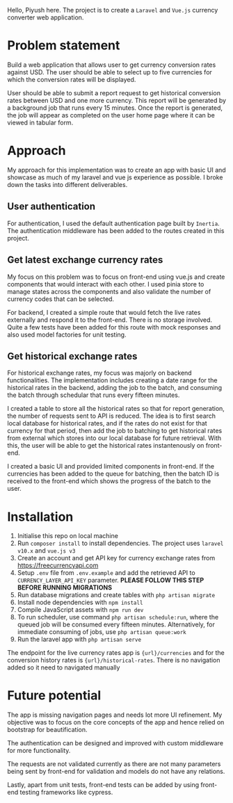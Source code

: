 Hello, Piyush here. The project is to create a `Laravel` and `Vue.js` currency converter web application.

# Problem statement
Build a web application that allows user to get currency conversion rates against USD. The user should be able to select up to five currencies for which the conversion rates will be displayed.

User should be able to submit a report request to get historical conversion rates between USD and one more currency. This report will be generated by a background job that runs every 15 minutes. Once the report is generated, the job will appear as completed on the user home page where it can be viewed in tabular form.


# Approach

My approach for this implementation was to create an app with basic UI and showcase as much of my laravel and vue js experience as possible. I broke down the tasks into different deliverables.

## User authentication
For authentication, I used the default authentication page built by `Inertia`. The authentication middleware has been added to the routes created in this project.

## Get latest exchange currency rates

My focus on this problem was to focus on front-end using vue.js and create components that would interact with each other. I used pinia store to manage states across the components and also validate the number of currency codes that can be selected.

For backend, I created a simple route that would fetch the live rates externally and respond it to the front-end. There is no storage involved. Quite a few tests have been added for this route with mock responses and also used model factories for unit testing.

## Get historical exchange rates

For historical exchange rates, my focus was majorly on backend functionalities. The implementation includes creating a date range for the historical rates in the backend, adding the job to the batch, and consuming the batch through schedular that runs every fifteen minutes. 

I created a table to store all the historical rates so that for report generation, the number of requests sent to API is reduced. The idea is to first search local database for historical rates, and if the rates do not exist for that currency for that period, then add the job to batching to get historical rates from external which stores into our local database for future retrieval. With this, the user will be able to get the historical rates instantenously on front-end.

I created a basic UI and provided limited components in front-end. If the currencies has been added to the queue for batching, then the batch ID is received to the front-end which shows the progress of the batch to the user.


# Installation

1. Initialise this repo on local machine
2. Run `composer install` to install dependencies. The project uses `laravel v10.x` and `vue.js v3`
3. Create an account and get API key for currency exchange rates from https://freecurrencyapi.com 
3. Setup `.env` file from `.env.example` and add the retrieved API to `CURRENCY_LAYER_API_KEY` parameter. **PLEASE FOLLOW THIS STEP BEFORE RUNNING MIGRATIONS**
4. Run database migrations and create tables with `php artisan migrate`
5. Install node dependencies with `npm install`
6. Compile JavaScript assets with `npm run dev`
7. To run scheduler, use command `php artisan schedule:run`, where the queued job will be consumed every fifteen minutes. Alternatively, for immediate consuming of jobs, use `php artisan queue:work`
8. Run the laravel app with `php artisan serve`

The endpoint for the live currency rates app is `{url}/currencies` and for the conversion history rates is `{url}/historical-rates`. There is no navigation added so it need to navigated manually


# Future potential

The app is missing navigation pages and needs lot more UI refinement. My objective was to focus on the core concepts of the app and hence relied on bootstrap for beautification.

The authentication can be designed and improved with custom middleware for more functionality.

The requests are not validated currently as there are not many parameters being sent by front-end for validation and models do not have any relations.

Lastly, apart from unit tests, front-end tests can be added by using front-end testing frameworks like cypress.

